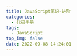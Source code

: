 ```yaml
---
title: JavaScript笔记-进阶
categories:
  - 代码手册
tags:
  - JavaScript
top_img: false
date: 2022-09-08 14:24:01
---
```


## 
